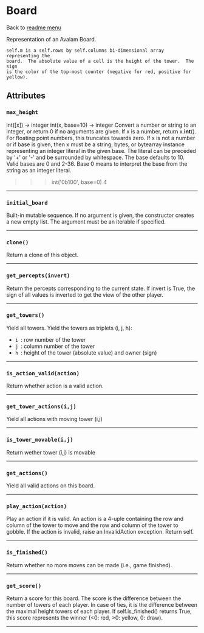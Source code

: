 # Board
Back to [readme menu](../README.md)

Representation of an Avalam Board.

    self.m is a self.rows by self.columns bi-dimensional array representing the
    board.  The absolute value of a cell is the height of the tower.  The sign
    is the color of the top-most counter (negative for red, positive for
    yellow).

    
## Attributes
### ```max_height```
int([x]) -> integer
int(x, base=10) -> integer
Convert a number or string to an integer, or return 0 if no arguments
are given. If x is a number, return x.__int__(). For floating point
numbers, this truncates towards zero.
If x is not a number or if base is given, then x must be a string,
bytes, or bytearray instance representing an integer literal in the
given base. The literal can be preceded by '+' or '-' and be surrounded
by whitespace. The base defaults to 10. Valid bases are 0 and 2-36.
Base 0 means to interpret the base from the string as an integer literal.
>>> int('0b100', base=0)
4

----

### ```initial_board```
Built-in mutable sequence.
If no argument is given, the constructor creates a new empty list.
The argument must be an iterable if specified.

----

### ```clone()```
Return a clone of this object.

----

### ```get_percepts(invert)```
Return the percepts corresponding to the current state.
 If invert is True, the sign of all values is inverted to get the view
of the other player.
 

----

### ```get_towers()```
Yield all towers.
 Yield the towers as triplets (i, j, h):
* ```i ```: row number of the tower
* ```j ```: column number of the tower
* ```h ```: height of the tower (absolute value) and owner (sign)
 

----

### ```is_action_valid(action)```
Return whether action is a valid action.

----

### ```get_tower_actions(i,j)```
Yield all actions with moving tower (i,j)

----

### ```is_tower_movable(i,j)```
Return wether tower (i,j) is movable

----

### ```get_actions()```
Yield all valid actions on this board.

----

### ```play_action(action)```
Play an action if it is valid.
 An action is a 4-uple containing the row and column of the tower to
move and the row and column of the tower to gobble. If the action is
invalid, raise an InvalidAction exception. Return self.
 

----

### ```is_finished()```
Return whether no more moves can be made (i.e., game finished).

----

### ```get_score()```
Return a score for this board.
 The score is the difference between the number of towers of each
player. In case of ties, it is the difference between the maximal
height towers of each player. If self.is_finished() returns True,
this score represents the winner (<0: red, >0: yellow, 0: draw).
 

----

